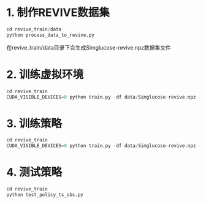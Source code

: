 # 1. 制作REVIVE数据集

```python
cd revive_train/data
python process_data_to_revive.py
```

在revive_train/data目录下会生成Simglucose-revive.npz数据集文件

# 2. 训练虚拟环境

```python
cd revive_train
CUDA_VISIBLE_DEVICES=0 python train.py -df data/Simglucose-revive.npz -cf data/Simglucose_no_action_ts.yaml -rcf data/config.json -vm once -pm None --global_seed 42 --run_id benchmark --venv_algo revive_p --venv_rollout_horizon 100 --bc_loss nll --policy_hidden_layers 4 --policy_backbone res --rollout_plt_frequency 500
```

# 3. 训练策略

```python
cd revive_train
CUDA_VISIBLE_DEVICES=0 python train.py -df data/Simglucose-revive.npz -cf data/Simglucose_no_action_policy_ts_obs.yaml -rcf data/config.json -rf data/simglucose_reward.py -vm None -pm once --global_seed 42 --target_policy_name action --run_id benchmark --venv_algo revive_p --bc_loss nll --policy_hidden_layers 4 --policy_backbone res --bc_weight_decay 1e-7 --rollout_plt_frequency 500
```

# 4. 测试策略

```python
cd revive_train
python test_policy_ts_obs.py
```
